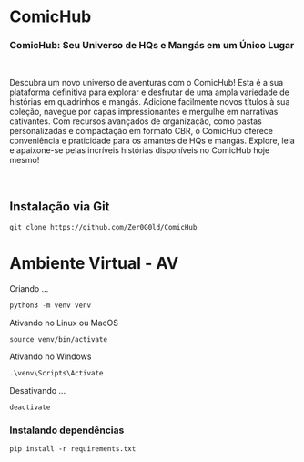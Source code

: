 # ComicHub

<h3>ComicHub: Seu Universo de HQs e Mangás em um Único Lugar</h3>

<br>

<p>Descubra um novo universo de aventuras com o ComicHub! Esta é a sua plataforma definitiva para explorar e desfrutar de uma ampla variedade de histórias em quadrinhos e mangás. Adicione facilmente novos títulos à sua coleção, navegue por capas impressionantes e mergulhe em narrativas cativantes. Com recursos avançados de organização, como pastas personalizadas e compactação em formato CBR, o ComicHub oferece conveniência e praticidade para os amantes de HQs e mangás. Explore, leia e apaixone-se pelas incríveis histórias disponíveis no ComicHub hoje mesmo!</p>

<br>

## Instalação via Git

```git
git clone https://github.com/Zer0G0ld/ComicHub
```

# Ambiente Virtual - AV
Criando ...
```python
python3 -m venv venv

```

Ativando no Linux ou MacOS
```linux
source venv/bin/activate

```

Ativando no Windows
```cmd
.\venv\Scripts\Activate
```

Desativando ...
```linux
deactivate

```

### Instalando dependências

```
pip install -r requirements.txt
```
